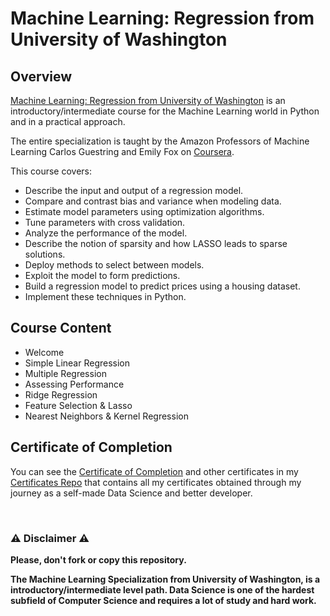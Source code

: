 # Machine Learning: Regression from University of Washington

## Overview
[Machine Learning: Regression from University of Washington](https://www.coursera.org/learn/ml-regression) is an introductory/intermediate course for the Machine Learning world in Python and in a practical approach.

The entire specialization is taught by the Amazon Professors of Machine Learning Carlos Guestring and Emily Fox on [Coursera](https://www.coursera.org).

This course covers:

- Describe the input and output of a regression model.
- Compare and contrast bias and variance when modeling data.
- Estimate model parameters using optimization algorithms.
- Tune parameters with cross validation.
- Analyze the performance of the model.
- Describe the notion of sparsity and how LASSO leads to sparse solutions.
- Deploy methods to select between models.
- Exploit the model to form predictions. 
- Build a regression model to predict prices using a housing dataset.
- Implement these techniques in Python.

## Course Content

- Welcome
- Simple Linear Regression
- Multiple Regression
- Assessing Performance
- Ridge Regression
- Feature Selection & Lasso
- Nearest Neighbors & Kernel Regression

## Certificate of Completion
You can see the [Certificate of Completion](https://github.com/AlessandroCorradini/Certificates/blob/master/Coursera%20-%20Machine%20Learning%20Regression%20Certificate%20-%20University%20of%20Washington.pdf) and other certificates in my [Certificates Repo](https://github.com/AlessandroCorradini/Certificates) that contains all my certificates obtained through my journey as a self-made Data Science and better developer.

<br/>

### ⚠️ Disclaimer ⚠️
**Please, don't fork or copy this repository.**

**The Machine Learning Specialization from University of Washington, is a introductory/intermediate level path. Data Science is one of the hardest subfield of Computer Science and requires a lot of study and hard work.**